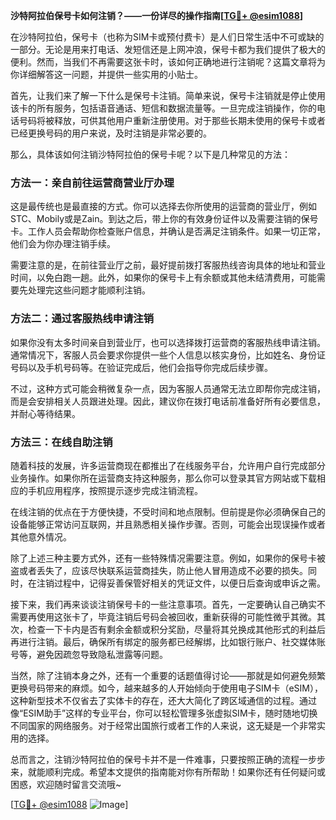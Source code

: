 **沙特阿拉伯保号卡如何注销？——一份详尽的操作指南[[TG💪+ @esim1088](https://t.me/s/esim1088)]**

在沙特阿拉伯，保号卡（也称为SIM卡或预付费卡）是人们日常生活中不可或缺的一部分。无论是用来打电话、发短信还是上网冲浪，保号卡都为我们提供了极大的便利。然而，当我们不再需要这张卡时，该如何正确地进行注销呢？这篇文章将为你详细解答这一问题，并提供一些实用的小贴士。

首先，让我们来了解一下什么是保号卡注销。简单来说，保号卡注销就是停止使用该卡的所有服务，包括语音通话、短信和数据流量等。一旦完成注销操作，你的电话号码将被释放，可供其他用户重新注册使用。对于那些长期未使用的保号卡或者已经更换号码的用户来说，及时注销是非常必要的。

那么，具体该如何注销沙特阿拉伯的保号卡呢？以下是几种常见的方法：

### 方法一：亲自前往运营商营业厅办理

这是最传统也是最直接的方式。你可以选择去你所使用的运营商的营业厅，例如STC、Mobily或是Zain。到达之后，带上你的有效身份证件以及需要注销的保号卡。工作人员会帮助你检查账户信息，并确认是否满足注销条件。如果一切正常，他们会为你办理注销手续。

需要注意的是，在前往营业厅之前，最好提前拨打客服热线咨询具体的地址和营业时间，以免白跑一趟。此外，如果你的保号卡上有余额或其他未结清费用，可能需要先处理完这些问题才能顺利注销。

### 方法二：通过客服热线申请注销

如果你没有太多时间亲自到营业厅，也可以选择拨打运营商的客服热线申请注销。通常情况下，客服人员会要求你提供一些个人信息以核实身份，比如姓名、身份证号码以及手机号码等。在验证完成后，他们会指导你完成后续步骤。

不过，这种方式可能会稍微复杂一点，因为客服人员通常无法立即帮你完成注销，而是会安排相关人员跟进处理。因此，建议你在拨打电话前准备好所有必要信息，并耐心等待结果。

### 方法三：在线自助注销

随着科技的发展，许多运营商现在都推出了在线服务平台，允许用户自行完成部分业务操作。如果你所在运营商支持这种服务，那么你可以登录其官方网站或下载相应的手机应用程序，按照提示逐步完成注销流程。

在线注销的优点在于方便快捷，不受时间和地点限制。但前提是你必须确保自己的设备能够正常访问互联网，并且熟悉相关操作步骤。否则，可能会出现误操作或者其他意外情况。

除了上述三种主要方式外，还有一些特殊情况需要注意。例如，如果你的保号卡被盗或者丢失了，应该尽快联系运营商挂失，防止他人冒用造成不必要的损失。同时，在注销过程中，记得妥善保管好相关的凭证文件，以便日后查询或申诉之需。

接下来，我们再来谈谈注销保号卡的一些注意事项。首先，一定要确认自己确实不需要再使用这张卡了，毕竟注销后号码会被回收，重新获得的可能性微乎其微。其次，检查一下卡内是否有剩余金额或积分奖励，尽量将其兑换成其他形式的利益后再进行注销。最后，确保所有绑定的服务都已经解绑，比如银行账户、社交媒体账号等，避免因疏忽导致隐私泄露等问题。

当然，除了注销本身之外，还有一个重要的话题值得讨论——那就是如何避免频繁更换号码带来的麻烦。如今，越来越多的人开始倾向于使用电子SIM卡（eSIM），这种新型技术不仅省去了实体卡的存在，还大大简化了跨区域通信的过程。通过像“ESIM助手”这样的专业平台，你可以轻松管理多张虚拟SIM卡，随时随地切换不同国家的网络服务。对于经常出国旅行或者工作的人来说，这无疑是一个非常实用的选择。

总而言之，注销沙特阿拉伯的保号卡并不是一件难事，只要按照正确的流程一步步来，就能顺利完成。希望本文提供的指南能对你有所帮助！如果你还有任何疑问或困惑，欢迎随时留言交流哦~

[[TG💪+ @esim1088](https://t.me/s/esim1088) ![Image](https://i.postimg.cc/4NQfJmqS/Snipaste-2025-05-13-00-14-12.png)]